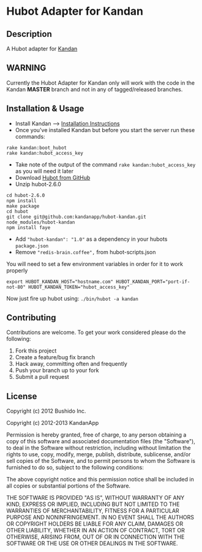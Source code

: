 # Hubot Adapter for Kandan

## Description 
A Hubot adapter for [Kandan](http://kandanapp.com)

## WARNING
Currently the Hubot Adapter for Kandan only will work with the code in the Kandan __MASTER__ branch and not in any
of tagged/released branches.

## Installation & Usage

* Install Kandan --> [Installation Instructions](https://github.com/kandanapp/kandan/blob/master/DEPLOY.md)
* Once you've installed Kandan but before you start the server run these commands:

```
rake kandan:boot_hubot
rake kandan:hubot_access_key
```
* Take note of the output of the command `rake kandan:hubot_access_key` as you will need it later
* Download [Hubot from GitHub](https://github.com/github/hubot/archive/v2.6.0.zip)
* Unzip hubot-2.6.0

```
cd hubot-2.6.0
npm install
make package
cd hubot
git clone git@github.com:kandanapp/hubot-kandan.git node_modules/hubot-kandan
npm install faye
```	

* Add `"hubot-kandan": "1.0"` as a dependency in your hubots `package.json`
* Remove `"redis-brain.coffee",` from hubot-scripts.json 

You will need to set a few environment variables in order for it to work properly

`export HUBOT_KANDAN_HOST="hostname.com" HUBOT_KANDAN_PORT="port-if-not-80" HUBOT_KANDAN_TOKEN="hubot_access_key"`

Now just fire up hubot using: `./bin/hubot -a kandan`

## Contributing
Contributions are welcome. To get your work considered please do the following:

1. Fork this project
2. Create a feature/bug fix branch
3. Hack away, committing often and frequently
4. Push your branch up to your fork
5. Submit a pull request

## License
Copyright (c) 2012 Bushido Inc.

Copyright (c) 2012-2013 KandanApp

Permission is hereby granted, free of charge, to any person obtaining a copy of this software and associated documentation files (the "Software"), to deal in the Software without restriction, including without limitation the rights to use, copy, modify, merge, publish, distribute, sublicense, and/or sell copies of the Software, and to permit persons to whom the Software is furnished to do so, subject to the following conditions:

The above copyright notice and this permission notice shall be included in all copies or substantial portions of the Software.

THE SOFTWARE IS PROVIDED "AS IS", WITHOUT WARRANTY OF ANY KIND, EXPRESS OR IMPLIED, INCLUDING BUT NOT LIMITED TO THE WARRANTIES OF MERCHANTABILITY, FITNESS FOR A PARTICULAR PURPOSE AND NONINFRINGEMENT. IN NO EVENT SHALL THE AUTHORS OR COPYRIGHT HOLDERS BE LIABLE FOR ANY CLAIM, DAMAGES OR OTHER LIABILITY, WHETHER IN AN ACTION OF CONTRACT, TORT OR OTHERWISE, ARISING FROM, OUT OF OR IN CONNECTION WITH THE SOFTWARE OR THE USE OR OTHER DEALINGS IN THE SOFTWARE.
